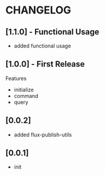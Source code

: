 # CHANGELOG

## [1.1.0] - Functional Usage
* added functional usage

## [1.0.0] - First Release
Features
* initialize
* command
* query

## [0.0.2]
* added flux-publish-utils

## [0.0.1]
* init